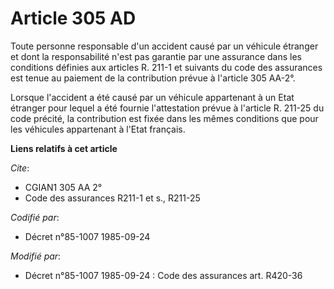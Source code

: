 # Article 305 AD

Toute personne responsable d'un accident causé par un véhicule étranger et dont la responsabilité n'est pas garantie par une
assurance dans les conditions définies aux articles R. 211-1 et suivants du code des assurances est tenue au paiement de la
contribution prévue à l'article 305 AA-2°.

Lorsque l'accident a été causé par un véhicule appartenant à un Etat étranger pour lequel a été fournie l'attestation prévue
à l'article R. 211-25 du code précité, la contribution est fixée dans les mêmes conditions que pour les véhicules appartenant
à l'Etat français.

**Liens relatifs à cet article**

_Cite_:

  - CGIAN1 305 AA 2°
  - Code des assurances R211-1 et s., R211-25

_Codifié par_:

  - Décret n°85-1007 1985-09-24

_Modifié par_:

  - Décret n°85-1007 1985-09-24 : Code des assurances art. R420-36
